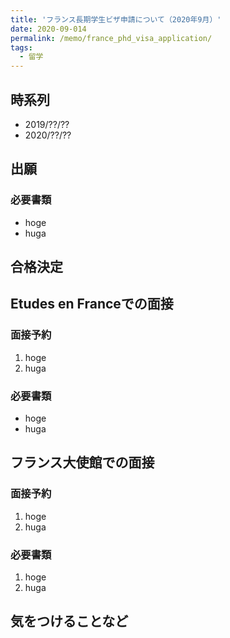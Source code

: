 ```yaml
---
title: 'フランス長期学生ビザ申請について（2020年9月）'
date: 2020-09-014
permalink: /memo/france_phd_visa_application/
tags:
  - 留学
---
```


## 時系列

- 2019/??/??
- 2020/??/??

## 出願

### 必要書類

- hoge
- huga

## 合格決定

## Etudes en Franceでの面接

### 面接予約

1. hoge
2. huga

### 必要書類

- hoge
- huga

## フランス大使館での面接

### 面接予約

1. hoge
2. huga

### 必要書類

1. hoge
2. huga

## 気をつけることなど
